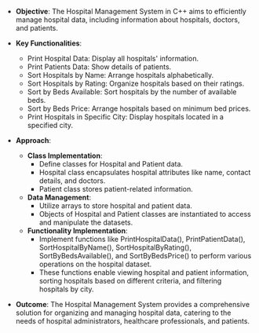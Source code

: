 - **Objective**: The Hospital Management System in C++ aims to efficiently manage hospital data, including information about hospitals, doctors, and patients.
  
- **Key Functionalities**:
  - Print Hospital Data: Display all hospitals' information.
  - Print Patients Data: Show details of patients.
  - Sort Hospitals by Name: Arrange hospitals alphabetically.
  - Sort Hospitals by Rating: Organize hospitals based on their ratings.
  - Sort by Beds Available: Sort hospitals by the number of available beds.
  - Sort by Beds Price: Arrange hospitals based on minimum bed prices.
  - Print Hospitals in Specific City: Display hospitals located in a specified city.

- **Approach**:
  - **Class Implementation**:
    - Define classes for Hospital and Patient data.
    - Hospital class encapsulates hospital attributes like name, contact details, and doctors.
    - Patient class stores patient-related information.
  - **Data Management**:
    - Utilize arrays to store hospital and patient data.
    - Objects of Hospital and Patient classes are instantiated to access and manipulate the datasets.
  - **Functionality Implementation**:
    - Implement functions like PrintHospitalData(), PrintPatientData(), SortHospitalByName(), SortHospitalByRating(), SortByBedsAvailable(), and SortByBedsPrice() to perform various operations on the hospital dataset.
    - These functions enable viewing hospital and patient information, sorting hospitals based on different criteria, and filtering hospitals by city.

- **Outcome**: The Hospital Management System provides a comprehensive solution for organizing and managing hospital data, catering to the needs of hospital administrators, healthcare professionals, and patients.
